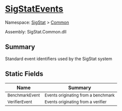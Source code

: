 # [SigStatEvents](./SigStatEvents.md)

Namespace: [SigStat]() > [Common](./README.md)

Assembly: SigStat.Common.dll

## Summary
Standard event identifiers used by the SigStat system

## Static Fields

| Name | Summary | 
| --- | --- | 
| <sub>BenchmarkEvent</sub><div style="pointer-events:none; cursor:default; width=200;"></div>| <sub>Events originating from a benchmark</sub>| <br>
| <sub>VerifierEvent</sub><div style="pointer-events:none; cursor:default; width=200;"></div>| <sub>Events originating from a verifier</sub>| <br>


